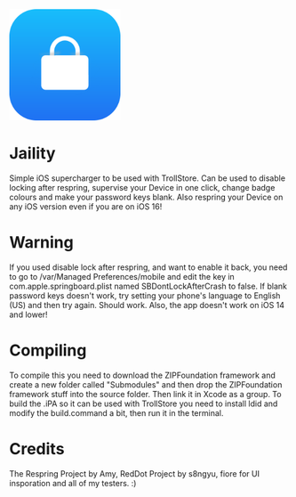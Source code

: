 <img src="Assets/JailityNewRounded.png" alt="Logo" width="200" height="200">

# Jaility
Simple iOS supercharger to be used with TrollStore. Can be used to disable locking after respring, supervise your Device in one click, change badge colours and make your password keys blank. Also respring your Device on any iOS version even if you are on iOS 16!

# Warning
If you used disable lock after respring, and want to enable it back, you need to go to /var/Managed Preferences/mobile and edit the key in com.apple.springboard.plist named SBDontLockAfterCrash to false. If blank password keys doesn't work, try setting your phone's language to English (US) and then try again. Should work. Also, the app doesn't work on iOS 14 and lower!

# Compiling
To compile this you need to download the ZIPFoundation framework and create a new folder called "Submodules" and then drop the ZIPFoundation framework stuff into the source folder. Then link it in Xcode as a group. To build the .iPA so it can be used with TrollStore you need to install ldid and modify the build.command a bit, then run it in the terminal.

# Credits
The Respring Project by Amy, RedDot Project by s8ngyu, fiore for UI insporation and all of my testers. :)

